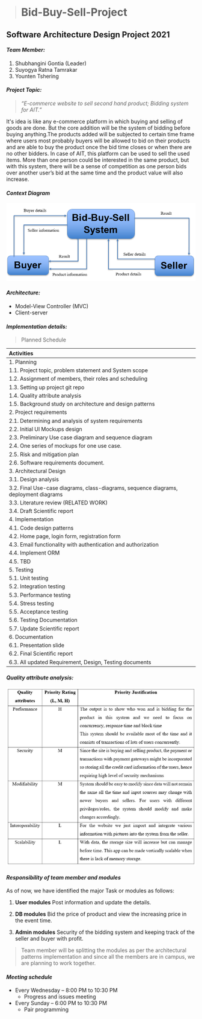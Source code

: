 ># Bid-Buy-Sell-Project
## Software Architecture Design Project 2021

#### _**Team Member:**_
1. Shubhangini Gontia (Leader)
2. Suyogya Ratna Tamrakar
3. Younten Tshering

#### _**Project Topic:**_
>_“E-commerce website to sell second hand product; Bidding system for AIT.”_

It's idea is like any e-commerce platform in which buying and selling of goods are done. But the core addition will be the system of bidding before buying anything.The products added will be subjected to certain time frame where users most probably buyers will be allowed to bid on their products and are able to buy the product once the bid time closes or when there are no other bidders. 
In case of AIT, this platform can be used to sell the used items. More than one person could be interested in the same product, but with this system, there will be a sense of competition as one person bids over another user’s bid at the same time and the product value will also increase.

#### _**Context Diagram**_
![alt](img/context_diagram.png)

#### _**Architecture:**_
 - Model-View Controller (MVC)
 - Client-server


#### _**Implementation details:**_
> Planned Schedule
> 
| Activities | 
| :----| 
| 1.	Planning|
| 1.1. Project topic, problem statement and System scope |
| 1.2. Assignment of members, their roles and scheduling | 
| 1.3. Setting up project git repo | 
| 1.4. Quality attribute analysis |
| 1.5.	Background study on architecture and design patterns |
| 2.	Project requirements |
| 2.1.	 Determining and analysis of system requirements| 
| 2.2.	 Initial UI Mockups design |
| 2.3.	 Preliminary Use case diagram and sequence diagram|
| 2.4.	 One series of mockups for one use case.  |
| 2.5.	 Risk and mitigation plan |
| 2.6.	 Software requirements document. | 
| 3.	Architectural Design |
| 3.1.	 Design analysis |
| 3.2.	 Final Use-case diagrams, class-diagrams, sequence diagrams, deployment diagrams|
| 3.3.	 Literature review (RELATED WORK)|
| 3.4.	 Draft Scientific report| 
| 4.	Implementation |
| 4.1.	 Code design patterns|
| 4.2.	 Home page, login form, registration form|
| 4.3.	 Email functionality with authentication and authorization|
| 4.4.	 Implement ORM |
| 4.5.	 TBD|  
| 5.	Testing|  
| 5.1.	 Unit testing 	 | 
| 5.2.	 Integration testing|
| 5.3.	 Performance testing|
| 5.4.	 Stress testing|
| 5.5.	 Acceptance testing|
| 5.6.	 Testing Documentation|
| 5.7.	 Update Scientific report|
| 6.	Documentation|
| 6.1.	 Presentation slide|
| 6.2.	 Final Scientific report|
| 6.3.	 All updated Requirement, Design, Testing documents| 

#### _**Quality attribute analysis:**_
![alt](img/quality_attributes.png)


#### _**Responsibility of team member and modules**_
As of now, we have identified the major Task or modules as follows:
1. **User modules**
Post information and update the details.

2.  **DB modules**
Bid the price of product and view the increasing price in the event time.

3. **Admin modules**
Security of the bidding system and keeping track of the seller and buyer with profit.

>Team member will be splitting the modules as per the architectural patterns implementation and since all the members are in campus, we are planning to work together.

#### _**Meeting schedule**_
* Every Wednesday – 8:00 PM to 10:30 PM  
  - Progress and issues meeting
* Every Sunday – 6:00 PM to 10:30 PM  
  - Pair programming
